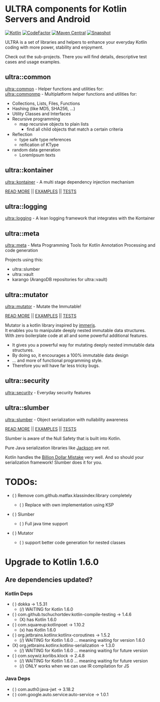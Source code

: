 # ULTRA components for Kotlin Servers and Android

[![Kotlin](https://img.shields.io/badge/Kotlin-1.5.31-success.svg)](https://kotlinlang.org/docs/releases.html)
[![CodeFactor](https://www.codefactor.io/repository/github/peekandpoke/ultra/badge)](https://www.codefactor.io/repository/github/peekandpoke/ultra)
[![Maven Central](https://shields.io/maven-central/v/io.peekandpoke.ultra/ultra)](https://search.maven.org/search?q=io.peekandpoke.ultra)
[![Snapshot](https://shields.io/nexus/s/io.peekandpoke.ultra/ultra?server=https%3A%2F%2Fs01.oss.sonatype.org)](https://s01.oss.sonatype.org/content/repositories/snapshots/io/peekandpoke/ultra/)

ULTRA is a set of libraries and helpers to enhance your everyday Kotlin coding with more power, stability and enjoyment.

Check out the sub-projects. There you will find details, descriptive test cases and usage examples.

## ultra::common

[ultra::common](common/README.MD) - Helper functions and utilities for:  
[ultra::commonmp](commonmp/README.MD) - Multiplatform helper functions and utilities for:

- Collections, Lists, Files, Functions
- Hashing (like MD5, SHA256, ...)
- Utility Classes and Interfaces
- Recursive programming
  - map recursive objects to plain lists
    - find all child objects that match a certain criteria   
- Reflection
    - type safe type references
    - reification of KType
- random data generation
    - LoremIpsum texts 

## ultra::kontainer

[ultra::kontainer](kontainer/README.MD) - A multi stage dependency injection mechanism

[READ MORE](kontainer/README.MD) ||
[EXAMPLES](kontainer/docs/ultra::docs/index.md) ||
[TESTS](kontainer/src/test/kotlin)

## ultra::logging

[ultra::logging](logging/README.MD) - A lean logging framework that integrates with the Kontainer

## ultra::meta

[ultra::meta](meta/README.MD) - Meta Programming Tools for Kotlin Annotation Processing and code generation

Projects using this:

- ultra::slumber
- ultra::vault
- karango (ArangoDB repositories for ultra::vault)

## ultra::mutator

[ultra::mutator](mutator/README.MD) - Mutate the Immutable!

[READ MORE](mutator/README.MD) ||
[EXAMPLES](mutator/docs/ultra::docs/index.md) ||
[TESTS](mutator/src/test/kotlin)

Mutator is a kotlin library inspired by [immerjs](https://github.com/immerjs/immer).  
It enables you to manipulate deeply nested immutable data structures.  
With zero boilerplate code at all and some powerful additional features.

- It gives you a powerful way for mutating deeply nested immutable data structures.
- By doing so, it encourages a 100% immutable data design
- ... and more of functional programming style.
- Therefore you will have far less tricky bugs.

## ultra::security

[ultra::security](security/README.MD) - Everyday security features

## ultra::slumber

[ultra::slumber](slumber/README.MD) - Object serialization with nullability awareness

[READ MORE](slumber/README.MD) ||
[EXAMPLES](mutator/docs/ultra::docs/index.md) ||
[TESTS](mutator/src/test/kotlin)

Slumber is aware of the Null Safety that is built into Kotlin.

Pure Java serialization libraries like [Jackson](https://github.com/FasterXML/jackson) are not.

Kotlin handles the [Billion Dollar Mistake](https://en.wikipedia.org/wiki/Tony_Hoare#Apologies_and_retractions)
very well. And so should your serialization framework! Slumber does it for you.

# TODOs:

- ( ) Remove com.github.matfax.klassindex:library completely
  - ( ) Replace with own implementation using KSP

- ( ) Slumber
  - ( ) Full java time support

- ( ) Mutator
  - ( ) support better code generation for nested classes

# Upgrade to Kotlin 1.6.0

## Are dependencies updated?

### Kotlin Deps

- ( ) dokka -> 1.5.31
  - (/) WAITING for Kotlin 1.6.0
- ( ) com.github.tschuchortdev:kotlin-compile-testing -> 1.4.6
  - (X) has Kotlin 1.6.0
- ( ) com.squareup:kotlinpoet -> 1.10.2
  - (x) has Kotlin 1.6.0
- ( ) org.jetbrains.kotlinx:kotlinx-coroutines -> 1.5.2
  - (/) WAITING for Kotlin 1.6.0 ... meaning waiting for version 1.6.0
- (X) org.jetbrains.kotlinx:kotlinx-serialization -> 1.3.0
  - (/) WAITING for Kotlin 1.6.0 ... meaning waiting for future version
- ( ) com.soywiz.korlibs.klock -> 2.4.8
  - (/) WAITING for Kotlin 1.6.0 ... meaning waiting for future version
  - (/) ONLY works when we can use IR compilation for JS

### Java Deps

- ( ) com.auth0:java-jwt -> 3.18.2
- ( ) com.google.auto.service:auto-service -> 1.0.1
